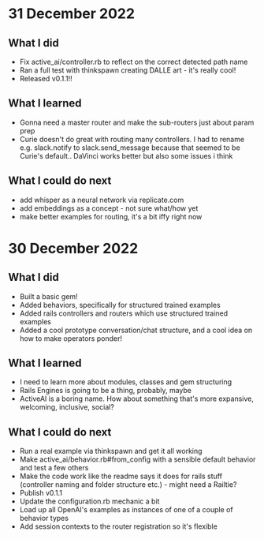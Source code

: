 # 31 December 2022

## What I did

- Fix active_ai/controller.rb to reflect on the correct detected path name
- Ran a full test with thinkspawn creating DALLE art - it's really cool!
- Released v0.1.1!!

## What I learned

- Gonna need a master router and make the sub-routers just about param prep
- Curie doesn't do great with routing many controllers. I had to rename e.g. slack.notify to slack.send_message because that seemed to be Curie's default.. DaVinci works better but also some issues i think

## What I could do next

- add whisper as a neural network via replicate.com
- add embeddings as a concept - not sure what/how yet
- make better examples for routing, it's a bit iffy right now

# 30 December 2022

## What I did

- Built a basic gem!
- Added behaviors, specifically for structured trained examples
- Added rails controllers and routers which use structured trained examples
- Added a cool prototype conversation/chat structure, and a cool idea on how to make operators ponder!

## What I learned

- I need to learn more about modules, classes and gem structuring
- Rails Engines is going to be a thing, probably, maybe
- ActiveAI is a boring name. How about something that's more expansive, welcoming, inclusive, social?

## What I could do next

- Run a real example via thinkspawn and get it all working
- Make active_ai/behavior.rb#from_config with a sensible default behavior and test a few others
- Make the code work like the readme says it does for rails stuff (controller naming and folder structure etc.) - might need a Railtie?
- Publish v0.1.1
- Update the configuration.rb mechanic a bit
- Load up all OpenAI's examples as instances of one of a couple of behavior types
- Add session contexts to the router registration so it's flexible
